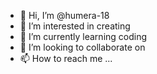 - 👋 Hi, I’m @humera-18
- 👀 I’m interested in creating
- 🌱 I’m currently learning coding
- 💞️ I’m looking to collaborate on 
- 📫 How to reach me ...

<!---
humera-18/humera-18 is a ✨ special ✨ repository because its `README.md` (this file) appears on your GitHub profile.
You can click the Preview link to take a look at your changes.
--->
